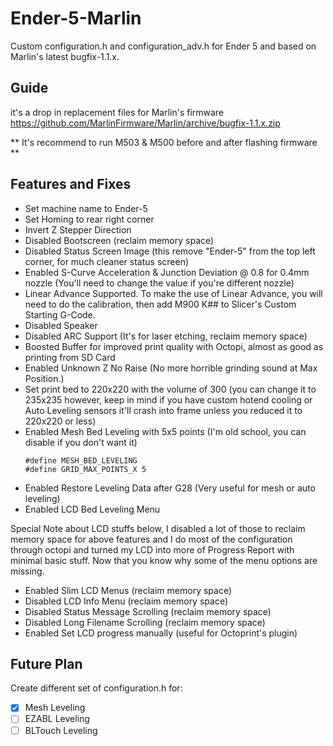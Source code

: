 # Ender-5-Marlin
Custom configuration.h and configuration_adv.h for Ender 5 and based on Marlin's latest bugfix-1.1.x.

## Guide

it's a drop in replacement files for Marlin's firmware https://github.com/MarlinFirmware/Marlin/archive/bugfix-1.1.x.zip

** It's recommend to run M503 & M500 before and after flashing firmware **

## Features and Fixes

* Set machine name to Ender-5
* Set Homing to rear right corner
* Invert Z Stepper Direction
* Disabled Bootscreen (reclaim memory space)
* Disabled Status Screen Image (this remove "Ender-5" from the top left corner, for much cleaner status screen)
* Enabled S-Curve Acceleration & Junction Deviation @ 0.8 for 0.4mm nozzle (You'll need to change the value if you're different nozzle)
* Linear Advance Supported. To make the use of Linear Advance, you will need to do the calibration, then add M900 K## to Slicer's Custom Starting G-Code.
* Disabled Speaker
* Disabled ARC Support (It's for laser etching, reclaim memory space)
* Boosted Buffer for improved print quality with Octopi, almost as good as printing from SD Card
* Enabled Unknown Z No Raise (No more horrible grinding sound at Max Position.)
* Set print bed to 220x220 with the volume of 300 (you can change it to 235x235 however, keep in mind if you have custom hotend cooling or Auto Leveling sensors it'll crash into frame unless you reduced it to 220x220 or less)
* Enabled Mesh Bed Leveling with 5x5 points (I'm old school, you can disable if you don't want it)
  ```
  #define MESH_BED_LEVELING
  #define GRID_MAX_POINTS_X 5
  ```
* Enabled Restore Leveling Data after G28 (Very useful for mesh or auto leveling)
* Enabled LCD Bed Leveling Menu

Special Note about LCD stuffs below, I disabled a lot of those to reclaim memory space for above features and I do most of the configuration through octopi and turned my LCD into more of Progress Report with minimal basic stuff. Now that you know why some of the menu options are missing.

* Enabled Slim LCD Menus (reclaim memory space)
* Disabled LCD Info Menu (reclaim memory space)
* Disabled Status Message Scrolling (reclaim memory space)
* Disabled Long Filename Scrolling (reclaim memory space)
* Enabled Set LCD progress manually (useful for Octoprint's plugin)

## Future Plan

Create different set of configuration.h for: 
- [x] Mesh Leveling
- [ ] EZABL Leveling
- [ ] BLTouch Leveling
